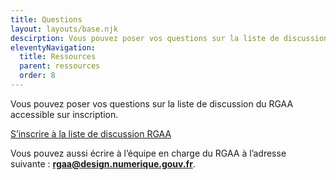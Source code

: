 ```yaml
---
title: Questions
layout: layouts/base.njk
descirption: Vous pouvez poser vos questions sur la liste de discussion du RGAA accessible sur inscription
eleventyNavigation:
  title: Ressources
  parent: ressources
  order: 8
---
```


Vous pouvez poser vos questions sur la liste de discussion du RGAA accessible sur inscription.

<a href="https://groupes.renater.fr/sympa/subscribe/rgaa" class="fr-btn">S’inscrire à la liste de discussion RGAA</a>

Vous pouvez aussi écrire à l’équipe en charge du RGAA à l’adresse suivante : **rgaa@design.numerique.gouv.fr**.
